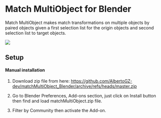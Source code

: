 # Match MultiObject for Blender
Match MultiObject makes match transformations on multiple objects by paired objects given a first selection list for the origin objects and second selection list to target objects. 

<img src="https://github.com/AlbertoGZ-dev/matchMultiObject_Blender/blob/master/matchMultiObject.png"></img>

## Setup

#### Manual installation

1. Download zip file from here:
https://github.com/AlbertoGZ-dev/matchMultiObject_Blender/archive/refs/heads/master.zip

2. Go to Blender Preferences, Add-ons section, just click on Install button then find and load matchMultiObject.zip file.

3. Filter by Community then activate the Add-on.